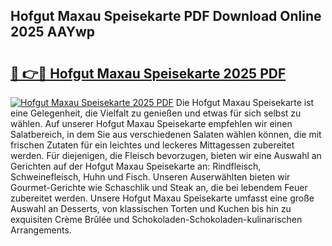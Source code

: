 ## Hofgut Maxau Speisekarte PDF Download Online 2025 AAYwp

# <h2><a href="http://gcd4k7.nevu.top/?p=Hofgut+Maxau+Speisekarte">🔗 👉🔴 Hofgut Maxau Speisekarte 2025 PDF</a></h2>

[![Hofgut Maxau Speisekarte 2025 PDF](https://i.imgur.com/dBaPXMq.png)](http://gcd4k7.nevu.top/?p=Hofgut+Maxau+Speisekarte)
Die Hofgut Maxau Speisekarte ist eine Gelegenheit, die Vielfalt zu genießen und etwas für sich selbst zu wählen. Auf unserer Hofgut Maxau Speisekarte empfehlen wir einen Salatbereich, in dem Sie aus verschiedenen Salaten wählen können, die mit frischen Zutaten für ein leichtes und leckeres Mittagessen zubereitet werden. Für diejenigen, die Fleisch bevorzugen, bieten wir eine Auswahl an Gerichten auf der Hofgut Maxau Speisekarte an: Rindfleisch, Schweinefleisch, Huhn und Fisch. Unseren Auserwählten bieten wir Gourmet-Gerichte wie Schaschlik und Steak an, die bei lebendem Feuer zubereitet werden. Unsere Hofgut Maxau Speisekarte umfasst eine große Auswahl an Desserts, von klassischen Torten und Kuchen bis hin zu exquisiten Crème Brûlée und Schokoladen-Schokoladen-kulinarischen Arrangements.
